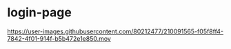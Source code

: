 # login-page

https://user-images.githubusercontent.com/80212477/210091565-f05f8ff4-7842-4f01-914f-b5b472e1e850.mov


